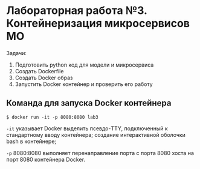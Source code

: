 # Лабораторная работа №3. Контейнеризация микросервисов МО
Задачи:
1. Подготовить python код для модели и микросервиса
2. Создать Dockerfile
3. Создать Docker образ
4. Запустить Docker контейнер и проверить его работу

## Команда для запуска Docker контейнера
`$ docker run -it -p 8080:8080 lab3`

`-it` указывает Docker выделить псевдо-TTY, подключенный к стандартному вводу контейнера; создание интерактивной оболочки bash в контейнере;

`-p` 8080:8080 выполняет перенаправление порта с порта 8080 хоста на порт 8080 контейнера Docker.
